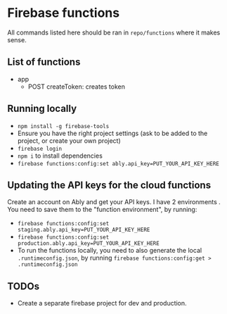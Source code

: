 # Firebase functions

All commands listed here should be ran in `repo/functions` where it makes sense.

## List of functions
- app
    - POST createToken: creates token
  
## Running locally
- `npm install -g firebase-tools`
- Ensure you have the right project settings (ask to be added to the project, or create your own project)
- `firebase login`
- `npm i` to install dependencies
- `firebase functions:config:set ably.api_key=PUT_YOUR_API_KEY_HERE`

## Updating the API keys for the cloud functions
Create an account on Ably and get your API keys. I have 2 environments . You need to save them to the "function environment", by running:
- `firebase functions:config:set staging.ably.api_key=PUT_YOUR_API_KEY_HERE`
- `firebase functions:config:set production.ably.api_key=PUT_YOUR_API_KEY_HERE`
- To run the functions locally, you need to also generate the local `.runtimeconfig.json`, by running `firebase functions:config:get > .runtimeconfig.json`

## TODOs
- Create a separate firebase project for dev and production.